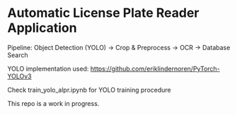 # Automatic License Plate Reader Application

Pipeline: Object Detection (YOLO) -> Crop & Preprocess -> OCR -> Database Search

YOLO implementation used: https://github.com/eriklindernoren/PyTorch-YOLOv3

Check train_yolo_alpr.ipynb for YOLO training procedure

This repo is a work in progress.